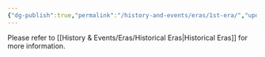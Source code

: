 ```yaml
---
{"dg-publish":true,"permalink":"/history-and-events/eras/1st-era/","updated":"2025-06-10T19:11:47.422+01:00"}
---
```


Please refer to [[History & Events/Eras/Historical Eras\|Historical Eras]] for more information. 